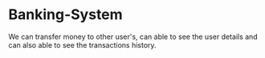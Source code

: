 # Banking-System
We can transfer money to other user's, can able to see the user details and can also able to see the transactions history.
